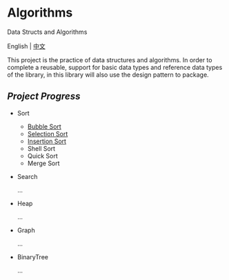 # Algorithms
Data Structs and Algorithms

English | [中文](https://github.com/InnoFang/Algorithms/blob/master/README_zh.md)

This project is the practice of data structures and algorithms. In order to complete a reusable, support for basic data types and reference data types of the library, in this library will also use the design pattern to package.

## _Project Progress_

 + Sort
   - [Bubble Sort](https://github.com/InnoFang/Algorithms/blob/master/src/sort/impl/BubbleSort.java)
   - [Selection Sort](https://github.com/InnoFang/Algorithms/blob/master/src/sort/impl/SelectionSort.java)
   - [Insertion Sort](https://github.com/InnoFang/Algorithms/blob/master/src/sort/impl/InsertionSort.java)
   - Shell Sort
   - Quick Sort
   - Merge Sort

 + Search

   ...

 + Heap
 
   ...

 + Graph
 
   ...

 + BinaryTree
 
   ...
   
